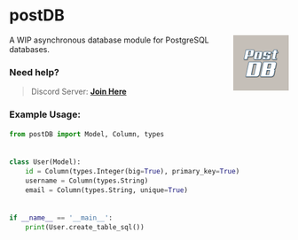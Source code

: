 # postDB
<img src="postDB.png" alt="" width="100px" align="right">
A WIP asynchronous database module for PostgreSQL databases.

### Need help?
> Discord Server: **[Join Here](https://discord.gg/38jctKaf9C)**

### Example Usage:
```python
from postDB import Model, Column, types


class User(Model):
    id = Column(types.Integer(big=True), primary_key=True)
    username = Column(types.String)
    email = Column(types.String, unique=True)


if __name__ == '__main__':
    print(User.create_table_sql())
```
